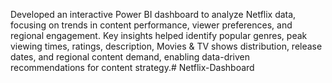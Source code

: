 Developed an interactive Power BI dashboard to analyze Netflix data, focusing on trends in content performance, viewer preferences, and regional engagement. Key insights helped identify popular genres, peak viewing times, ratings, description, Movies & TV shows distribution, release dates, and regional content demand, enabling data-driven recommendations for content strategy.# Netflix-Dashboard
